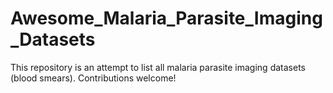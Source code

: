 # Awesome_Malaria_Parasite_Imaging_Datasets
This repository is an attempt to list all malaria parasite imaging datasets (blood smears). Contributions welcome!
